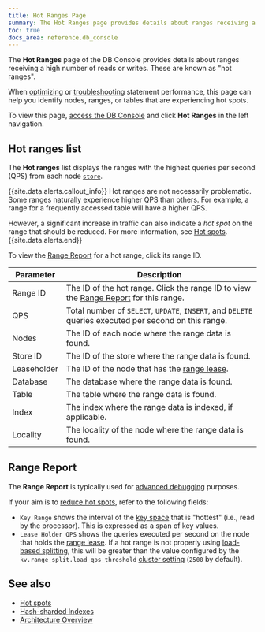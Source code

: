 ```yaml
---
title: Hot Ranges Page
summary: The Hot Ranges page provides details about ranges receiving a high number of reads or writes.
toc: true
docs_area: reference.db_console
---
```


The **Hot Ranges** page of the DB Console provides details about ranges receiving a high number of reads or writes. These are known as "hot ranges".

When [optimizing](performance-best-practices-overview.html#hot-spots) or [troubleshooting](query-behavior-troubleshooting.html#single-hot-node) statement performance, this page can help you identify nodes, ranges, or tables that are experiencing hot spots.

To view this page, [access the DB Console](ui-overview.html#db-console-access) and click **Hot Ranges** in the left navigation.

## Hot ranges list

The **Hot ranges** list displays the ranges with the highest queries per second (QPS) from each node [`store`](architecture/storage-layer.html).

{{site.data.alerts.callout_info}}
Hot ranges are not necessarily problematic. Some ranges naturally experience higher QPS than others. For example, a range for a frequently accessed table will have a higher QPS.

However, a significant increase in traffic can also indicate a *hot spot* on the range that should be reduced. For more information, see [Hot spots](performance-best-practices-overview.html#hot-spots).
{{site.data.alerts.end}}

To view the [Range Report](#range-report) for a hot range, click its range ID.

Parameter | Description
----------|------------
Range ID | The ID of the hot range. Click the range ID to view the [Range Report](#range-report) for this range.
QPS | Total number of `SELECT`, `UPDATE`, `INSERT`, and `DELETE` queries executed per second on this range.
Nodes | The ID of each node where the range data is found.
Store ID | The ID of the store where the range data is found.
Leaseholder | The ID of the node that has the [range lease](architecture/reads-and-writes-overview.html#important-concepts).
Database | The database where the range data is found.
Table | The table where the range data is found.
Index | The index where the range data is indexed, if applicable.
Locality | The locality of the node where the range data is found.

## Range Report

The **Range Report** is typically used for [advanced debugging](ui-debug-pages.html#even-more-advanced-debugging) purposes.

If your aim is to [reduce hot spots](performance-best-practices-overview.html#hot-spots), refer to the following fields:

- `Key Range` shows the interval of the [key space](architecture/distribution-layer#range-descriptors) that is "hottest" (i.e., read by the processor). This is expressed as a span of key values.
- `Lease Holder QPS` shows the queries executed per second on the node that holds the [range lease](architecture/replication-layer#leases). If a hot range is not properly using [load-based splitting](load-based-splitting.html), this will be greater than the value configured by the `kv.range_split.load_qps_threshold` [cluster setting](cluster-settings.html) (`2500` by default).

## See also

- [Hot spots](performance-best-practices-overview.html#hot-spots)
- [Hash-sharded Indexes](hash-sharded-indexes.html)
- [Architecture Overview](architecture/overview.html)